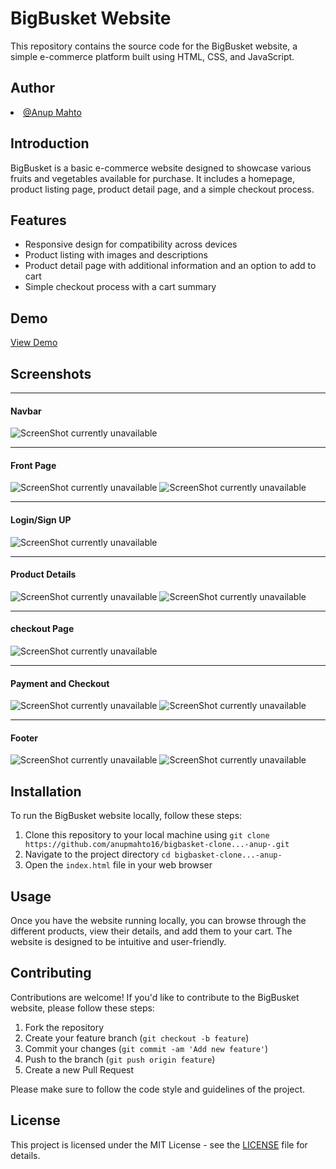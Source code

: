 # BigBusket Website

This repository contains the source code for the BigBusket website, a simple e-commerce platform built using HTML, CSS, and JavaScript.

 <h2>Author</h2>
  <li><a href="https://github.com/anupmahto16">@Anup Mahto</a></li>

## Introduction

BigBusket is a basic e-commerce website designed to showcase various fruits and vegetables available for purchase. It includes a homepage, product listing page, product detail page, and a simple checkout process.

## Features

- Responsive design for compatibility across devices
- Product listing with images and descriptions
- Product detail page with additional information and an option to add to cart
- Simple checkout process with a cart summary

## Demo
[View Demo](https://bigbasket-anup-clone.netlify.app/)

## Screenshots
  <hr>
  <h4>Navbar</h4>
  
   ![ScreenShot currently unavailable](https://i.postimg.cc/j21BDsyp/navbar.png)
  <hr>
  <h4>Front Page</h4>
  
 ![ScreenShot currently unavailable](https://i.postimg.cc/SRC2BS7y/main.png)
 ![ScreenShot currently unavailable](https://i.postimg.cc/mgXD61fY/main-body.png)
 <hr>
 <h4>Login/Sign UP</h4>
  
  ![ScreenShot currently unavailable](https://i.postimg.cc/BZBJVP2j/signup-login.png)
  
  <hr>
  <h4>Product Details</h4>
  
   ![ScreenShot currently unavailable](https://i.postimg.cc/7Y9GkCgQ/pro.png)
   ![ScreenShot currently unavailable](https://i.postimg.cc/gkLzMngZ/prod.png)
   
  <hr>
  <h4>checkout Page</h4> 
  
  ![ScreenShot currently unavailable](https://i.postimg.cc/0Nz0rgxm/checkout.png)
  <hr>
  <h4>Payment and Checkout</h4>
  
 ![ScreenShot currently unavailable](https://i.postimg.cc/g0Qfrx2d/payment.png)
 ![ScreenShot currently unavailable](https://i.postimg.cc/1zVyWhgm/payment-2.png)
 <hr>
  <h4>Footer</h4>
  
 ![ScreenShot currently unavailable](https://i.postimg.cc/3Ry0Q1J3/footer-se.png)
 ![ScreenShot currently unavailable](https://i.postimg.cc/FsPv04Vn/footer.png)



## Installation

To run the BigBusket website locally, follow these steps:

1. Clone this repository to your local machine using `git clone https://github.com/anupmahto16/bigbasket-clone...-anup-.git`
2. Navigate to the project directory `cd bigbasket-clone...-anup-`
3. Open the `index.html` file in your web browser

## Usage

Once you have the website running locally, you can browse through the different products, view their details, and add them to your cart. The website is designed to be intuitive and user-friendly.

## Contributing

Contributions are welcome! If you'd like to contribute to the BigBusket website, please follow these steps:

1. Fork the repository
2. Create your feature branch (`git checkout -b feature`)
3. Commit your changes (`git commit -am 'Add new feature'`)
4. Push to the branch (`git push origin feature`)
5. Create a new Pull Request

Please make sure to follow the code style and guidelines of the project.

## License

This project is licensed under the MIT License - see the [LICENSE](LICENSE) file for details.

